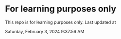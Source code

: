 # For learning purposes only
This repo is for learning purposes only.
Last updated at

Saturday, February 3, 2024 9:37:56 AM

